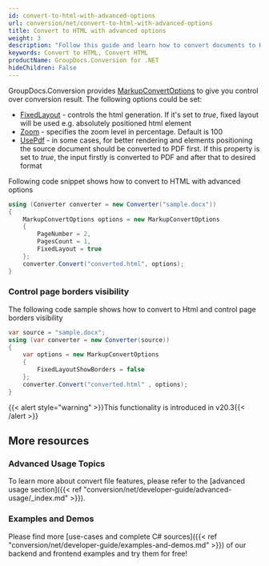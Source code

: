 ```yaml
---
id: convert-to-html-with-advanced-options
url: conversion/net/convert-to-html-with-advanced-options
title: Convert to HTML with advanced options
weight: 3
description: "Follow this guide and learn how to convert documents to HTML format with fixed layout, zoom and other customizations using GroupDocs.Conversion for .NET."
keywords: Convert to HTML, Convert HTML
productName: GroupDocs.Conversion for .NET
hideChildren: False
---
```

GroupDocs.Conversion provides [MarkupConvertOptions](https://apireference.groupdocs.com/net/conversion/groupdocs.conversion.options.convert/markupconvertoptions) to give you control over conversion result. The following options could be set:

*   [FixedLayout](https://apireference.groupdocs.com/net/conversion/groupdocs.conversion.options.convert/markupconvertoptions/properties/fixedlayout) - controls the html generation. If it's set to *true*, fixed layout will be used e.g. absolutely positioned html element
*   [Zoom](https://apireference.groupdocs.com/net/conversion/groupdocs.conversion.options.convert/markupconvertoptions/properties/zoom) - specifies the zoom level in percentage. Default is 100  
*   [UsePdf](https://apireference.groupdocs.com/net/conversion/groupdocs.conversion.options.convert/markupconvertoptions/properties/usepdf) - in some cases, for better rendering and elements positioning the source document should be converted to PDF first. If this property is set to *true*, the input firstly is converted to PDF and after that to desired format

Following code snippet shows how to convert to HTML with advanced options

```csharp
using (Converter converter = new Converter("sample.docx"))
{
    MarkupConvertOptions options = new MarkupConvertOptions
    {
        PageNumber = 2,
        PagesCount = 1,
        FixedLayout = true
    };
    converter.Convert("converted.html", options);
}
```

### Control page borders visibility

The following code sample shows how to convert to Html and control page borders visibility

```csharp
var source = "sample.docx";
using (var converter = new Converter(source))
{
    var options = new MarkupConvertOptions
    {
        FixedLayoutShowBorders = false
    };
    converter.Convert("converted.html" , options);
}
```

{{< alert style="warning" >}}This functionality is introduced in v20.3{{< /alert >}}

## More resources

### Advanced Usage Topics

To learn more about convert file features, please refer to the [advanced usage section]({{< ref "conversion/net/developer-guide/advanced-usage/_index.md" >}}).

### Examples and Demos

Please find more [use-cases and complete C# sources]({{< ref "conversion/net/developer-guide/examples-and-demos.md" >}}) of our backend and frontend examples and try them for free!
